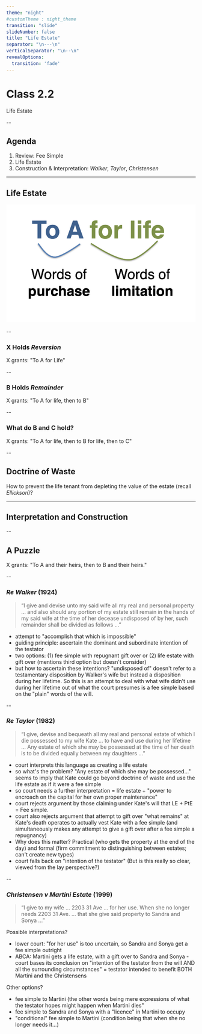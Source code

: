 ```yaml
---
theme: "night"
#customTheme : night_theme
transition: "slide"
slideNumber: false
title: "Life Estate"
separator: "\n---\n"
verticalSeparator: "\n--\n"
revealOptions:
  transition: 'fade'
---
```


# Class 2.2

Life Estate

--

## Agenda

1. Review: Fee Simple
2. Life Estate
3. Construction & Interpretation: *Walker*, *Taylor*, *Christensen*

---

## Life Estate

![](purchase-limitation-life.jpg)

--

### X Holds *Reversion*

X grants: "To A for Life"

--

### B Holds *Remainder*

X grants: "To A for life, then to B"

--

### What do B and C hold?

X grants: "To A for life, then to B for life, then to C"

--

## Doctrine of Waste

How to prevent the life tenant from depleting the value of the estate (recall *Ellickson*)?

---

## Interpretation and Construction

--

## A Puzzle

X grants: "To A and their heirs, then to B and their heirs." 

--

### *Re Walker* (1924)

> “I give and devise unto my said wife all my real and personal property ... and also should any portion of my estate still remain in the hands of my said wife at the time of her decease undisposed of by her, such remainder shall be divided as follows ...”

<aside class="notes">

- attempt to "accomplish that which is impossible"
- guiding principle: ascertain the dominant and subordinate intention of the testator
- two options: (1) fee simple with repugnant gift over or (2) life estate with gift over (mentions third option but doesn't consider)
- but how to ascertain these intentions? "undisposed of" doesn't refer to a testamentary disposition by Walker's wife but instead a disposition during her lifetime. So this is an attempt to deal with what wife didn't use during her lifetime out of what the court presumes is a fee simple based on the "plain" words of the will. 

</aside>

--

### *Re Taylor* (1982)

> “I give, devise and bequeath all my real and personal estate of which I die possessed to my wife Kate ... to have and use during her lifetime ... Any estate of which she may be possessed at the time of her death is to be divided equally between my daughters ...”

<aside class="notes">

- court interprets this language as creating a life estate
- so what's the problem? "Any estate of which she may be possessed..." seems to imply that Kate could go beyond doctrine of waste and use the life estate as if it were a fee simple
- so court needs a further interpretation = life estate + "power to encroach on the capital for her own proper maintenance" 
- court rejects argument by those claiming under Kate's will that LE + PtE = Fee simple. 
- court also rejects argument that attempt to gift over "what remains" at Kate's death operates to actually vest Kate with a fee simple (and simultaneously makes any attempt to give a gift over after a fee simple a repugnancy) 
- Why does this matter? Practical (who gets the property at the end of the day) and formal (firm commitment to distinguishing between estates; can't create new types) 
- court falls back on "intention of the testator" (But is this really so clear, viewed from the lay perspective?)

</aside>

--

### *Christensen v Martini Estate* (1999) 

> “I give to my wife ... 2203 31 Ave ... for her use. When she no longer needs 2203 31 Ave. ... that she give said property to Sandra and Sonya  ...”

<aside class="notes">

Possible interpretations?

- lower court: "for her use" is too uncertain, so Sandra and Sonya get a fee simple outright
- ABCA: Martini gets a life estate, with a gift over to Sandra and Sonya - court bases its conclusion on "intention of the testator from the will AND all the surrounding circumstances" = testator intended to benefit BOTH Martini and the Christensens 

Other options?

- fee simple to Martini (the other words being mere expressions of what the testator hopes might happen when Martini dies"
- fee simple to Sandra and Sonya with a "licence" in Martini to occupy 
- "conditional" fee simple to Martini (condition being that when she no longer needs it...)

</aside>